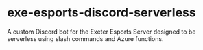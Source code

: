 # exe-esports-discord-serverless
A custom Discord bot for the Exeter Esports Server designed to be serverless using slash commands and Azure functions.
